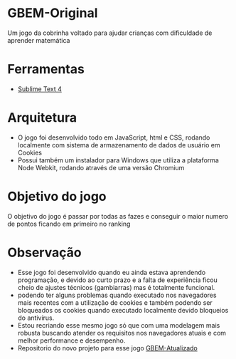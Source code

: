 # GBEM-Original

Um jogo da cobrinha voltado para ajudar crianças com dificuldade de aprender matemática

# Ferramentas

* [Sublime Text 4](https://www.sublimetext.com/download)

# Arquitetura

- O jogo foi desenvolvido todo em JavaScript, html e CSS, rodando localmente com sistema de armazenamento de dados de usuário em Cookies
- Possui também um instalador para Windows que utiliza a plataforma Node Webkit, rodando através de uma versão Chromium

# Objetivo do jogo

O objetivo do jogo é passar por todas as fazes e conseguir o maior numero de pontos ficando em primeiro no ranking

# Observação

- Esse jogo foi desenvolvido quando eu ainda estava aprendendo programação, e devido ao curto prazo e a falta de experiência ficou cheio de ajustes técnicos (gambiarras) mas é totalmente funcional.
- podendo ter alguns problemas quando executado nos navegadores mais recentes com a utilização de cookies e também podendo ser bloqueados os cookies quando executado localmente devido bloqueios do antivírus.
- Estou recriando esse mesmo jogo só que com uma modelagem mais robusta buscando atender os requisitos nos navegadores atuais e com melhor performance e desempenho.
- Repositorio do novo projeto para esse jogo [GBEM-Atualizado](https://github.com/marcosadf/GBEM-Atualizado)